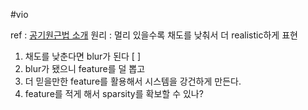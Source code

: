 #vio 

ref : [공기원근법 소개](https://brunch.co.kr/@jesus-art07/18)
원리 : 멀리 있을수록 채도를 낮춰서 더 realistic하게 표현

1. 채도를 낮춘다면 blur가 된다 [ ] 
2. blur가 됐으니 feature를 덜 뽑고 
3. 더 믿을만한 feature를 활용해서 시스템을 강건하게 만든다.
4. feature를 적게 해서 sparsity를 확보할 수 있나?
